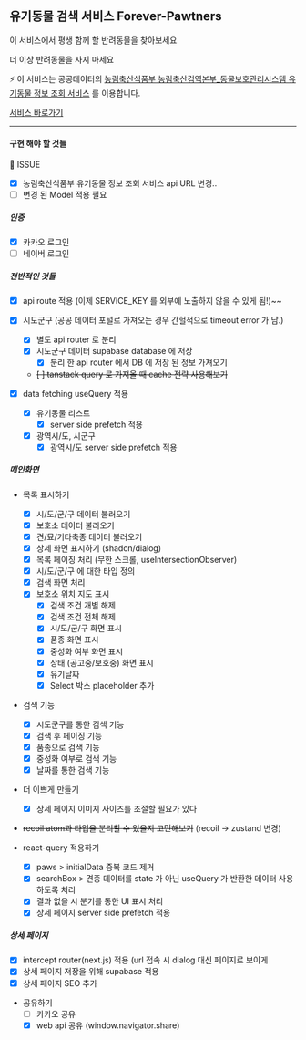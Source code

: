 ## 유기동물 검색 서비스 Forever-Pawtners

이 서비스에서 평생 함께 할 반려동물을 찾아보세요

더 이상 반려동물을 사지 마세요

⚡️ 이 서비스는
공공데이터의 [농림축산식품부 농림축산검역본부\_동물보호관리시스템 유기동물 정보 조회 서비스](https://www.data.go.kr/tcs/dss/selectApiDataDetailView.do?publicDataPk=15098931)
를 이용합니다.

[서비스 바로가기](https://forever-pawtners.vercel.app)

---

#### 구현 해야 할 것들

🤯 ISSUE

- [x] 농림축산식품부 유기동물 정보 조회 서비스 api URL 변경..
- [ ] 변경 된 Model 적용 필요

##### 인증

- [x] 카카오 로그인
- [ ] 네이버 로그인

##### 전반적인 것들

- [x] api route 적용 (이제 SERVICE_KEY 를 외부에 노출하지 않을 수 있게 됨!)~~
- [x] 시도군구 (공공 데이터 포털로 가져오는 경우 간헐적으로 timeout error 가 남.)

  - [x] 별도 api router 로 분리
  - [x] 시도군구 데이터 supabase database 에 저장
    - [x] 분리 한 api router 에서 DB 에 저장 된 정보 가져오기
  - ~~[ ] tanstack query 로 가져올 때 cache 전략 사용해보기~~

- [x] data fetching useQuery 적용
  - [x] 유기동물 리스트
    - [x] server side prefetch 적용
  - [x] 광역시/도, 시군구
    - [x] 광역시/도 server side prefetch 적용

##### 메인화면

- 목록 표시하기

  - [x] 시/도/군/구 데이터 불러오기
  - [x] 보호소 데이터 불러오기
  - [x] 견/묘/기타축종 데이터 불러오기
  - [x] 상세 화면 표시하기 (shadcn/dialog)
  - [x] 목록 페이징 처리 (무한 스크롤, useIntersectionObserver)
  - [x] 시/도/군/구 에 대한 타입 정의
  - [x] 검색 화면 처리
  - [x] 보호소 위치 지도 표시
    - [x] 검색 조건 개별 해제
    - [x] 검색 조건 전체 해제
    - [x] 시/도/군/구 화면 표시
    - [x] 품종 화면 표시
    - [x] 중성화 여부 화면 표시
    - [x] 상태 (공고중/보호중) 화면 표시
    - [x] 유기날짜
    - [x] Select 박스 placeholder 추가

- 검색 기능

  - [x] 시도군구를 통한 검색 기능
  - [x] 검색 후 페이징 기능
  - [x] 품종으로 검색 기능
  - [x] 중성화 여부로 검색 기능
  - [x] 날짜를 통한 검색 기능

- 더 이쁘게 만들기

  - [x] 상세 페이지 이미지 사이즈를 조절할 필요가 있다

- ~~recoil atom과 타입을 분리할 수 있을지 고민해보기~~ (recoil -> zustand 변경)
- react-query 적용하기
  - [x] paws > initialData 중복 코드 제거
  - [x] searchBox > 견종 데이터를 state 가 아닌 useQuery 가 반환한 데이터 사용하도록 처리
  - [x] 결과 없을 시 분기를 통한 UI 표시 처리
  - [x] 상세 페이지 server side prefetch 적용

##### 상세 페이지

- [x] intercept router(next.js) 적용 (url 접속 시 dialog 대신 페이지로 보이게
- [x] 상세 페이지 저장을 위해 supabase 적용
- [x] 상세 페이지 SEO 추가
- 공유하기
  - [ ] 카카오 공유
  - [x] web api 공유 (window.navigator.share)
